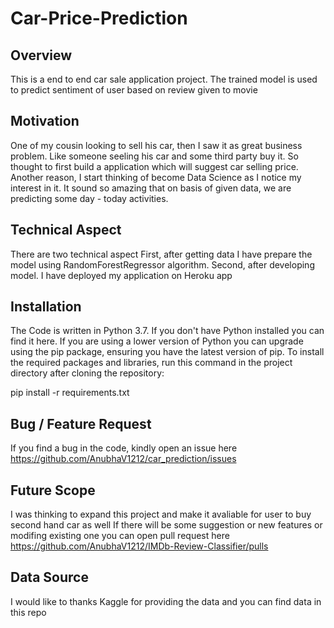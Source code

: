 # Car-Price-Prediction

## Overview
This is a end to end car sale application project. The trained model is used to predict sentiment of user based on review given to movie

## Motivation
One of my cousin looking to sell his car, then I saw it as great business problem. Like someone seeling his car and some third party buy it. So thought to first build a application which will suggest car selling price.
Another reason, I start thinking of become Data Science as I notice my interest in it. It sound so amazing that on basis of given data, we are predicting some day - today activities.


## Technical Aspect
There are two technical aspect
First, after getting data I have prepare the model using RandomForestRegressor algorithm.
Second, after developing model. I have deployed my application on Heroku app

## Installation
The Code is written in Python 3.7. If you don't have Python installed you can find it here. If you are using a lower version of Python you can upgrade using the pip package, ensuring you have the latest version of pip. To install the required packages and libraries, run this command in the project directory after cloning the repository:

pip install -r requirements.txt
  
## Bug / Feature Request
If you find a bug in the code, kindly open an issue here <https://github.com/AnubhaV1212/car_prediction/issues>

## Future Scope
I was thinking to expand this project and make it avaliable for user to buy second hand car as well
If there will be some suggestion or new features or modifing existing one you can open pull request here <https://github.com/AnubhaV1212/IMDb-Review-Classifier/pulls>

## Data Source 
I would like to thanks Kaggle for providing the data and you can find data in this repo
